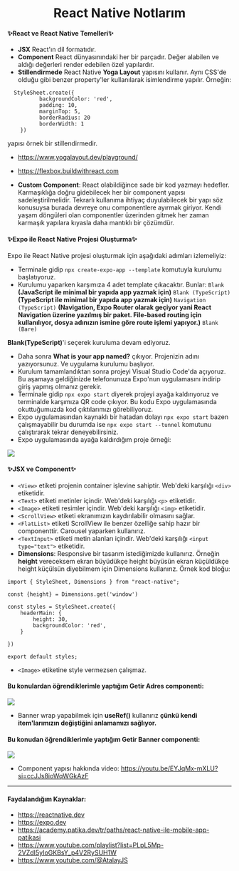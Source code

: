 <div align="center">
  <h1 align="center">React Native Notlarım</h1>
</div>

#### ✨React ve React Native Temelleri✨
- **JSX** React'ın dil formatıdır.
- **Component** React dünyasınındaki her bir parçadır. Değer alabilen ve  aldığı değerleri render edebilen özel yapılardır.
- **Stillendirmede** React Native **Yoga Layout** yapısını kullanır. Aynı CSS'de olduğu gibi benzer property'ler kullanılarak isimlendirme yapılır. Örneğin:

````
  StyleSheet.create({
          backgroundColor: 'red',
          padding: 10,
          marginTop: 5,
          borderRadius: 20
          borderWidth: 1
    })
````

yapısı örnek bir stillendirmedir.
- https://www.yogalayout.dev/playground/
- https://flexbox.buildwithreact.com

- **Custom Component**: React olabildiğince sade bir kod yazmayı hedefler. Karmaşıklığa doğru gidebilecek her bir component yapısı sadeleştirilmelidir. Tekrarlı kullanıma ihtiyaç duyulabilecek bir yapı söz konusuysa burada devreye onu componentlere ayırmak giriyor. Kendi yaşam döngüleri olan componentler üzerinden gitmek her zaman karmaşık yapılara kıyasla daha mantıklı bir çözümdür.

#### ✨Expo ile React Native Projesi Oluşturma✨
Expo ile React Native projesi oluşturmak için aşağıdaki adımları izlemeliyiz:
- Terminale gidip ``npx create-expo-app --template`` komutuyla kurulumu başlatıyoruz.
- Kurulumu yaparken karşımıza 4 adet template çıkacaktır. Bunlar:
``Blank`` **(JavaScript ile minimal bir yapıda app yazmak için)**
``Blank (TypeScript)`` **(TypeScript ile minimal bir yapıda app yazmak için)**
``Navigation (TypeScript)`` **(Navigation, Expo Router olarak geçiyor yani React Navigation üzerine yazılmış bir paket. File-based routing için kullanılıyor, dosya adınızın ismine göre route işlemi yapıyor.)**
``Blank (Bare)``

**Blank(TypeScript)**'i seçerek kuruluma devam ediyoruz.

- Daha sonra **What is your app named?** çıkıyor. Projenizin adını yazıyorsunuz. Ve uygulama kurulumu başlıyor.
- Kurulum tamamlandıktan sonra projeyi Visual Studio Code'da açıyoruz. Bu aşamaya geldiğinizde telefonunuza Expo'nun uygulamasını indirip giriş yapmış olmanız gerekir.
- Terminale gidip ``npx expo start`` diyerek projeyi ayağa kaldırıyoruz ve terminalde karşımıza QR code çıkıyor. Bu kodu Expo uygulamasında okuttuğumuzda kod çıktılarımızı görebiliyoruz.
- Expo uygulamasından kaynaklı bir hatadan dolayı ``npx expo start`` bazen çalışmayabilir bu durumda ise ``npx expo start --tunnel`` komutunu çalıştırarak tekrar deneyebilirsiniz.
- Expo uygulamasında ayağa kaldırdığım proje örneği:

![](https://github.com/dilarauluturhan/reactive/assets/120499369/8507904f-ba3f-4841-9a08-c9d11d8e046e)

#### ✨JSX ve Component✨
- ``<View>`` etiketi projenin container işlevine sahiptir. Web'deki karşılığı ``<div>`` etiketidir.
- ``<Text>`` etiketi metinler içindir. Web'deki karşılığı ``<p>`` etiketidir.
- ``<Image>`` etiketi resimler içindir. Web'deki karşılığı ``<img>`` etiketidir.
- ``<ScrollView>`` etiketi ekranımızın kaydırılabilir olmasını sağlar.
- ``<FlatList>`` etiketi ScrollView ile benzer özelliğe sahip hazır bir componenttir. Carousel yaparken kullanırız.
- ``<TextInput>`` etiketi metin alanları içindir. Web'deki karşılığı ``<input type="text">`` etiketidir.
- **Dimensions**: Responsive bir tasarım istediğimizde kullanırız. Örneğin **height** vereceksem ekran büyüdükçe height büyüsün ekran küçüldükçe height küçülsün diyebilmem için Dimensions kullanırız. Örnek kod bloğu:
````
import { StyleSheet, Dimensions } from "react-native";

const {height} = Dimensions.get('window')

const styles = StyleSheet.create({
    headerMain: {
        height: 30,
        backgroundColor: 'red',
    }

})

export default styles;
````
- ``<Image>`` etiketine style vermezsen çalışmaz.

#### Bu konulardan öğrendiklerimle yaptığım Getir Adres componenti:
![](https://github.com/dilarauluturhan/reactive/assets/120499369/e30d8c6a-0556-4bba-9027-add11d198ab0)

- Banner wrap yapabilmek için **useRef()** kullanırız **çünkü kendi item'larımızın değiştiğini anlamamızı sağlıyor.**

#### Bu konudan öğrendiklerimle yaptığım Getir Banner componenti:
![](https://github.com/dilarauluturhan/react-native-doc/assets/120499369/d7e8dbe5-7656-48a7-9820-4f269feaa9da)

- Component yapısı hakkında video: https://youtu.be/EYJqMx-mXLU?si=ccJJs8ioWqWGkAzF

---

#### Faydalandığım Kaynaklar:
- https://reactnative.dev
- https://expo.dev
- https://academy.patika.dev/tr/paths/react-native-ile-mobile-app-patikasi
- https://www.youtube.com/playlist?list=PLpL5Mp-2VZdI5yIoGKBsY_p4V2RySUH1W
- https://www.youtube.com/@AtalayJS
